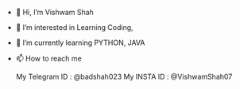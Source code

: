 - 👋 Hi, I’m Vishwam Shah 
- 👀 I’m interested in Learning Coding,
- 🌱 I’m currently learning PYTHON, JAVA 
- 📫 How to reach me 

  My Telegram ID : @badshah023
  My INSTA ID : @VishwamShah07

<!---
GeekyBadshah/GeekyBadshah is a ✨ special ✨ repository because its `README.md` (this file) appears on your GitHub profile.
You can click the Preview link to take a look at your changes.
--->
